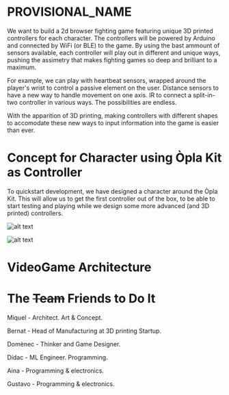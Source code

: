 # PROVISIONAL_NAME

We want to build a 2d browser fighting game featuring unique 3D printed controllers for each character. The controllers will be powered by Arduino and connected by WiFi (or BLE) to the game. By using the bast ammount of sensors available, each controller will play out in different and unique ways, pushing the assimetry that makes fighting games so deep and brilliant to a maximum. 

For example, we can play with heartbeat sensors, wrapped around the player's wrist to control a passive element on the user. Distance sensors to have a new way to handle movement on one axis. IR to connect a split-in-two controller in various ways. The possibilities are endless.

With the apparition of 3D printing, making controllers with different shapes to accomodate these new ways to input information into the game is easier than ever. 



# Concept for Character using Òpla Kit as Controller

To quickstart development, we have designed a character around the Òpla Kit. This will allow us to get the first controller out of the box, to be able to start testing and playing while we design some more advanced (and 3D printed) controllers.

![alt text](concept/opla_kid.png)

![alt text](concept/opla_kid_controller.png)

# VideoGame Architecture

# The ~~Team~~ Friends to Do It

Miquel - Architect. Art & Concept.

Bernat - Head of Manufacturing at 3D printing Startup.

Domènec - Thinker and Game Designer.

Dídac - ML Engineer. Programming.

Aina - Programming & electronics.

Gustavo - Programming & electronics.

